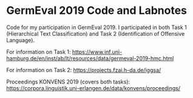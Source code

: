 # GermEval 2019 Code and Labnotes
Code for my participation in GermEval 2019. I participated in both Task 1 (Hierarchical Text Classification) and Task 2 (Identification of Offensive Language).

For information on Task 1: https://www.inf.uni-hamburg.de/en/inst/ab/lt/resources/data/germeval-2019-hmc.html

For information on Task 2: https://projects.fzai.h-da.de/iggsa/

Proceedings KONVENS 2019 (covers both tasks): https://corpora.linguistik.uni-erlangen.de/data/konvens/proceedings/
